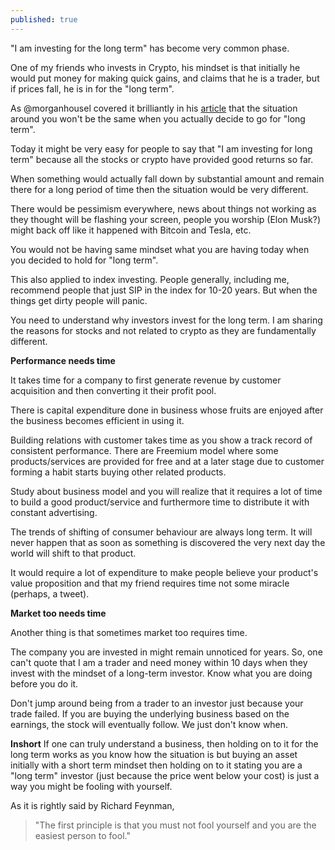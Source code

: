 ```yaml
---
published: true
---
```

"I am investing for the long term" has become very common phase.

One of my friends who invests in Crypto, his mindset is that initially he would put money for making quick gains, and claims that he is a trader, but if prices fall, he is in for the "long term".

As @morganhousel covered it brilliantly in his [article](https://www.collaborativefund.com/blog/how-to-do-long-term/) that the situation around you won't be the same when you actually decide to go for "long term".

Today it might be very easy for people to say that "I am investing for long term" because all the stocks or crypto have provided good returns so far.

When something would actually fall down by substantial amount and remain there for a long period of time then the situation would be very different.

There would be pessimism everywhere, news about things not working as they thought will be flashing your screen, people you worship (Elon Musk?) might back off like it happened with Bitcoin and Tesla, etc.

You would not be having same mindset what you are having today when you decided to hold for "long term".

This also applied to index investing. People generally, including me, recommend people that just SIP in the index for 10-20 years. But when the things get dirty people will panic.

You need to understand why investors invest for the long term. I am sharing the reasons for stocks and not related to crypto as they are fundamentally different.

**Performance needs time**

It takes time for a company to first generate revenue by customer acquisition and then converting it their profit pool.

There is capital expenditure done in business whose fruits are enjoyed after the business becomes efficient in using it.

Building relations with customer takes time as you show a track record of consistent performance.
There are Freemium model where some products/services are provided for free and at a later stage due to customer forming a habit starts buying other related products.

Study about business model and you will realize that it requires a lot of time to build a good product/service and furthermore time to distribute it with constant advertising.

The trends of shifting of consumer behaviour are always long term.
It will never happen that as soon as something is discovered the very next day the world will shift to that product.

It would require a lot of expenditure to make people believe your product's value proposition and that my friend requires time not some miracle (perhaps, a tweet).

**Market too needs time**

Another thing is that sometimes market too requires time.

The company you are invested in might remain unnoticed for years. So, one can't quote that I am a trader and need money within 10 days when they invest with the mindset of a long-term investor.
Know what you are doing before you do it.

Don't jump around being from a trader to an investor just because your trade failed.
If you are buying the underlying business based on the earnings, the stock will eventually follow. We just don't know when.

**Inshort**
If one can truly understand a business, then holding on to it for the long term works as you know how the situation is but buying an asset initially with a short term mindset then holding on to it stating you are a "long term" investor (just because the price went below your cost) is just a way you might be fooling with yourself.

As it is rightly said by Richard Feynman,
> "The first principle is that you must not fool yourself and you are the easiest person to fool."
